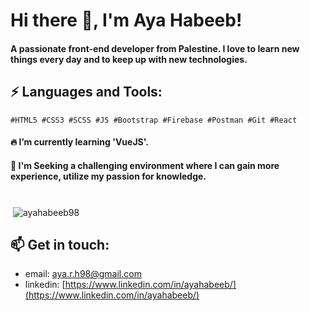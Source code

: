 # Hi there 👋, I'm Aya Habeeb! 

#### A passionate front-end developer from Palestine. I love to learn new things every day and to keep up with new technologies.



## ⚡ Languages and Tools:
    #HTML5 #CSS3 #SCSS #JS #Bootstrap #Firebase #Postman #Git #React

#### 🔥 I’m currently learning 'VueJS'.
#### 🎯 I'm Seeking a challenging environment where I can gain more experience, utilize my passion for knowledge.

#

<p>&nbsp;<img align="center" src="https://github-readme-stats.vercel.app/api?username=ayahabeeb98&show_icons=true&theme=dracula&locale=en" alt="ayahabeeb98" /></p>


##  📫 Get in touch:
- email: [aya.r.h98@gmail.com](aya.r.h98@gmail.com)
- linkedin: [https://www.linkedin.com/in/ayahabeeb/](https://www.linkedin.com/in/ayahabeeb/)

